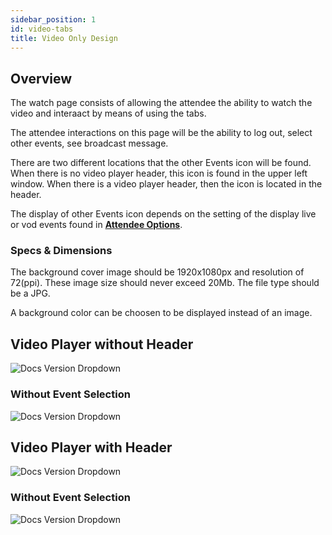 ```yaml
---
sidebar_position: 1
id: video-tabs
title: Video Only Design
---
```


## Overview

The watch page consists of allowing the attendee the ability to watch the video and interaact by means of using the tabs.

The attendee interactions on this page will be the ability to log out, select other events, see broadcast message.

There are two different locations that the other Events icon will be found.  When there is no video player header, this icon is found in the upper left window.  When there is a video player header, then the icon is located in the header.

The display of other Events icon depends on the setting of the display live or vod events found in **[Attendee Options](/tutorial-participants/guides/attendee-option)**.  

### Specs & Dimensions

The background cover image should be 1920x1080px and resolution of 72(ppi).  These image size should never exceed 20Mb.  The file type should be a JPG.

A background color can be choosen to be displayed instead of an image.


## Video Player without Header

![Docs Version Dropdown](/img/watch/video-player-only-event.jpg)

### Without Event Selection

![Docs Version Dropdown](/img/watch/video-player-only-no-event.jpg)

## Video Player with Header

![Docs Version Dropdown](/img/watch/video-player-only-header-event.jpg)

### Without Event Selection

![Docs Version Dropdown](/img/watch/video-player-only-header-no-event.jpg)